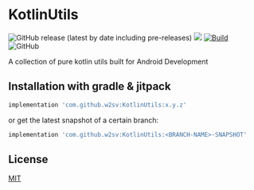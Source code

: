 # KotlinUtils

![GitHub release (latest by date including pre-releases)](https://img.shields.io/github/v/release/w2sv/KotlinUtils?include_prereleases)
[![](https://jitpack.io/v/w2sv/KotlinUtils.svg)](https://jitpack.io/#w2sv/KotlinUtils)
[![Build](https://github.com/w2sv/KotlinUtils/actions/workflows/workflow.yaml/badge.svg)](https://github.com/w2sv/KotlinUtils/actions/workflows/workflow.yaml)
![GitHub](https://img.shields.io/github/license/w2sv/KotlinUtils)

A collection of pure kotlin utils built for Android Development 

## Installation with gradle & jitpack

```gradle
implementation 'com.github.w2sv:KotlinUtils:x.y.z'
```
or get the latest snapshot of a certain branch:
```gradle
implementation 'com.github.w2sv:KotlinUtils:<BRANCH-NAME>-SNAPSHOT'
```

## License

[MIT](https://github.com/w2sv/KotlinUtils/blob/main/LICENSE)

